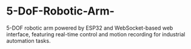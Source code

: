 # 5-DoF-Robotic-Arm-
5-DOF robotic arm powered by ESP32 and WebSocket-based web interface, featuring real-time control and motion recording for industrial automation tasks.
